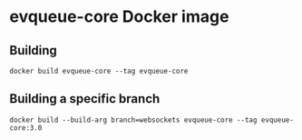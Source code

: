 # evqueue-core Docker image

## Building

``` 
docker build evqueue-core --tag evqueue-core
```

## Building a specific branch

```
docker build --build-arg branch=websockets evqueue-core --tag evqueue-core:3.0
```

